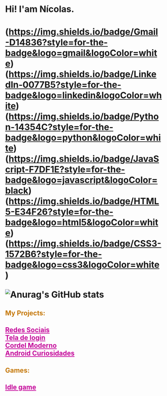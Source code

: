 <h1>Hi! I'am Nícolas.<h1>

(https://img.shields.io/badge/Gmail-D14836?style=for-the-badge&logo=gmail&logoColor=white)
(https://img.shields.io/badge/LinkedIn-0077B5?style=for-the-badge&logo=linkedin&logoColor=white)
(https://img.shields.io/badge/Python-14354C?style=for-the-badge&logo=python&logoColor=white)
(https://img.shields.io/badge/JavaScript-F7DF1E?style=for-the-badge&logo=javascript&logoColor=black)
(https://img.shields.io/badge/HTML5-E34F26?style=for-the-badge&logo=html5&logoColor=white)
(https://img.shields.io/badge/CSS3-1572B6?style=for-the-badge&logo=css3&logoColor=white)

![Anurag's GitHub stats](https://github-readme-stats.vercel.app/api?username=nogc1&show_icons=true&theme=synthwave)

<h2 style="color: rgb(196, 119, 4);">My Projects:<h2>

<a href="https://nogc1.github.io/Projeto-Social/" style="color: rgb(196, 4, 154);">Redes Sociais</a> <br>
<a href="https://nogc1.github.io/projeto-login/" style="color: rgb(196, 4, 154)">Tela de login</a> <br>
<a href="https://nogc1.github.io/projeto-cordel/" style="color: rgb(196, 4, 154)">Cordel Moderno</a> <br>
<a href="https://nogc1.github.io/projeto-android/" style="color: rgb(196, 4, 154)">Android Curiosidades</a> 

<h2 style="color: rgb(196, 119, 4);">Games:<h2>

<a href="https://nogc1.github.io/mini-jogo-idle/" target="_blank" rel="noopener noreferrer" style="color: rgb(196, 4, 154)">Idle game</a>

